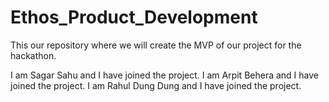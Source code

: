 # Ethos_Product_Development
This our repository where we will create the MVP of our project for the hackathon.

I am Sagar Sahu and I have joined the project.
I am Arpit Behera and I have joined the project.
I am Rahul Dung Dung and I have joined the project.
